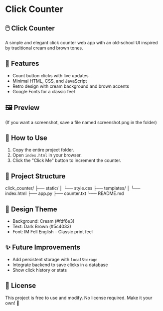 Click Counter
==============================

🖱️ Click Counter
-------------------------
A simple and elegant click counter web app with an old-school UI inspired by traditional cream and brown tones.

🎯 Features
-----------
- Count button clicks with live updates
- Minimal HTML, CSS, and JavaScript
- Retro design with cream background and brown accents
- Google Fonts for a classic feel

🖼️ Preview
----------
(If you want a screenshot, save a file named screenshot.png in the folder)

🚀 How to Use
-------------
1. Copy the entire project folder.
2. Open `index.html` in your browser.
3. Click the "Click Me" button to increment the counter.

📁 Project Structure
--------------------
click_counter/
├── static/
│   └── style.css
├── templates/
│   └── index.html
├── app.py
├── counter.txt
└── README.md


🎨 Design Theme
---------------
- Background: Cream (#fdf6e3)
- Text: Dark Brown (#5c4033)
- Font: IM Fell English – Classic print feel

✨ Future Improvements
-----------------------
- Add persistent storage with `localStorage`
- Integrate backend to save clicks in a database
- Show click history or stats

📜 License
----------
This project is free to use and modify. No license required. Make it your own! 🤎

